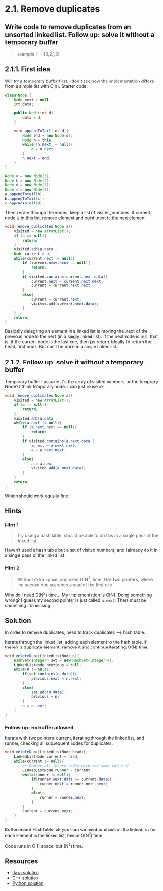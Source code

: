 # 2.1. Remove duplicates

## Write code to remove duplicates from an unsorted linked list. Follow up: solve it without a temporary buffer

> example: ll = [3,2,1,3]

## 2.1.1. First idea

Will try a temporary buffer first. I don't see how the implementation differs from a simple list with O(n). Starter code:

```java
class Node {
    Node next = null;
    int data;

    public Node(int d){
        data = d,
    }

    void appendToTail(int d){
        Node end = new Node(d);
        Node n = this;
        while (n.next != null){
            n = n.next
        }
        n.next = end;
    }
}

Node a = new Node(3);
Node b = new Node(2);
Node d = new Node(1);
Node c = new Node(3);
a.appendTotail(b);
b.appendToTail(c);
c.appendToTail(d);
```

Then iterate through the nodes, keep a list of visited_numbers. if current node is in this list, remove element and point .next to the next element.

```java
void remove_duplicates(Node a){
    visited = new ArrayList();
    if (a == null){
        return;
    }
    visited.add(a.data);
    Node current = a;
    while(current.next != null){
        if (current.next.next == null){
            return;
        }
        if visited.contains(current.next.data){
            current.next = current.next.next;
            current = current.next.next;
        }
        else{
            current = current.next;
            visited.add(current.next.data);
        }
    }
    return;
}
```

Basically delegiting an element in a linked list is moving the .next of the previous node to the next (in a singly linked list). If the next node is null, that is, if the current node is the last one, then jus return. Ideally I'd return the head, first node. But can't be done in a single linked list.

## 2.1.2. Follow up: solve it without a temporary buffer

Temporary buffer I assume it's the array of visited numbers, or the temprary Node? I think temporary node. I can just reuse `a`?

```java
void remove_duplicates(Node a){
    visited = new ArrayList();
    if (a == null){
        return;
    }
    visited.add(a.data);
    while(a.next != null){
        if (a.next.next == null){
            return;
        }
        if visited.contains(a.next.data){
            a.next = a.next.next;
            a = a.next.next;
        }
        else{
            a = a.next;
            visited.add(a.next.data);
        }
    }
    return;
}
```

Which should work equally fine.

## Hints

### Hint 1

> Try using a hash table, should be able to do this in a single pass of the linked list

Haven't used a hash table but a set of visited numbers, and I already do it in a single pass of the linked list.

### Hint 2

> Without extra space, you need O(N<sup>2</sup>) time. Use two pointers, where the second one searches ahead of the first one

Why do I need O(N<sup>2</sup>) time... My implementation is O(N). Doing something wrong? I guess my second pointer is just called `a.next`. There must be something I'm missing

## Solution

In order to remove duplicates, need to track duplicates --> hash table.

Iterate through the linked list, adding each element to the hash table. If there's a duplicate element, remove it and continue iterating. O(N) time.

```java
void deleteDups(LinkedListNode n){
    HashSet<Integer> set = new HashSet<Integer>();
    LinkedListNode previous = null;
    while(n != null){
        if(set.contains(n.data)){
            previous.next = n.next;
        }
        else{
            set.add(n.data);
            previous = n;
        }
        n = n.next;
    }
}
```

### Follow up: no buffer allowed

Iterate with two pointers: current, iterating through the linked list, and runner, checking all subsequent nodes for duplicates.

```java
void deleteDups(LinkedListNode head){
    LinkedListNode current = head;
    while(current != null){
        /* Remove all future nodes with the same value */
        LinkedListNode runner = current;
        while(runner != null){
            if(runner.next.data == current.data){
                runner.next = runner.next.next;
            }
            else{
                runner = runner.next;
            }
        }
        current = current.next;
    }
}
```

Buffer meant HashTable, ok yes then we need to check all the linked list for each element in the linked list, hence O(N<sup>2</sup>) time.

Code runs in O(1) space, but (N<sup>2</sup>) time.

## Resources

* [Java solution](https://github.com/careercup/CtCI-6th-Edition/blob/master/Java/Ch%2002.%20Linked%20Lists/Q2_01_Remove_Dups/QuestionA.java)
* [C++ solution](https://github.com/careercup/CtCI-6th-Edition-cpp/blob/a68ba3e1c630a4d218ff1294f3eaf5aeced449ec/chapter-2-Linked-Lists/2-1-remove-dups.cpp)
* [Python solution](https://github.com/careercup/CtCI-6th-Edition-Python/blob/e6bc732588601d0a98e5b1bc44d83644b910978d/Chapter2/LinkedList.py)
